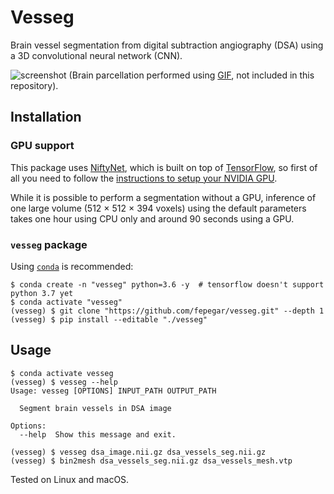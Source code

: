# Vesseg

Brain vessel segmentation from digital subtraction angiography (DSA) using a 3D convolutional neural network (CNN).

![screenshot](screenshots/slicer.gif)
(Brain parcellation performed using [GIF](https://spiral.imperial.ac.uk/bitstream/10044/1/30755/4/07086081.pdf), not included in this repository).

## Installation

### GPU support

This package uses [NiftyNet](http://www.niftynet.io/), which is built on top of [TensorFlow](https://www.tensorflow.org/), so first of all you need to follow the [instructions to setup your NVIDIA GPU](https://www.tensorflow.org/install/gpu).

While it is possible to perform a segmentation without a GPU, inference of one large volume (512 × 512 × 394 voxels) using the default parameters takes one hour using CPU only and around 90 seconds using a GPU.

### `vesseg` package

Using [`conda`](https://conda.io/docs/) is recommended:

```shell
$ conda create -n "vesseg" python=3.6 -y  # tensorflow doesn't support python 3.7 yet
$ conda activate "vesseg"
(vesseg) $ git clone "https://github.com/fepegar/vesseg.git" --depth 1
(vesseg) $ pip install --editable "./vesseg"
```

## Usage

```
$ conda activate vesseg
(vesseg) $ vesseg --help
Usage: vesseg [OPTIONS] INPUT_PATH OUTPUT_PATH

  Segment brain vessels in DSA image

Options:
  --help  Show this message and exit.

(vesseg) $ vesseg dsa_image.nii.gz dsa_vessels_seg.nii.gz
(vesseg) $ bin2mesh dsa_vessels_seg.nii.gz dsa_vessels_mesh.vtp
```

Tested on Linux and macOS.
